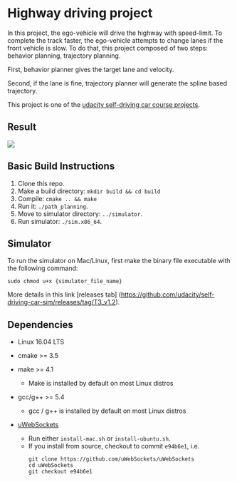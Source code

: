 # Highway driving project



In this project, the ego-vehicle will drive the highway with speed-limit. To complete the track faster, the ego-vehicle attempts to change lanes if the front vehicle is slow. To do that, this project composed of two steps: behavior planning, trajectory planning. 

 First, behavior planner gives the target lane and velocity.

 Second, if the lane is fine, trajectory planner will generate the spline based trajectory.

This project is one of the [udacity self-driving car course projects](https://www.udacity.com/course/self-driving-car-engineer-nanodegree--nd013).  
## Result
![](video/LaneChange_9.gif)
## Basic Build Instructions

1. Clone this repo.
2. Make a build directory: `mkdir build && cd build`
3. Compile: `cmake .. && make`
4. Run it: `./path_planning`.
5. Move to simulator directory: `../simulator`.
6. Run simulator: `./sim.x86_64`.

## Simulator
To run the simulator on Mac/Linux, first make the binary file executable with the following command:
```shell
sudo chmod u+x {simulator_file_name}
```
More details in this link
[releases tab] (https://github.com/udacity/self-driving-car-sim/releases/tag/T3_v1.2).  

## Dependencies

* Linux 16.04 LTS
* cmake >= 3.5
* make >= 4.1
  
  * Make is installed by default on most Linux distros
* gcc/g++ >= 5.4
  
  * gcc / g++ is installed by default on most Linux distros
* [uWebSockets](https://github.com/uWebSockets/uWebSockets)
  * Run either `install-mac.sh` or `install-ubuntu.sh`.
  * If you install from source, checkout to commit `e94b6e1`, i.e.
    ```
    git clone https://github.com/uWebSockets/uWebSockets 
    cd uWebSockets
    git checkout e94b6e1
    ```


